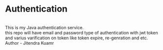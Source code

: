 # Authentication
<br>
This is my Java authentication service.
<br>
this repo will have email and password type of authentication with jwt token
and varius varification on token like token expire, re-genration and etc.
Author - Jitendra Kuamr

